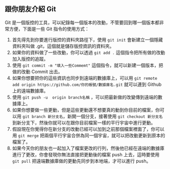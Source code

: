 ## 跟你朋友介紹 Git
Git 是一個版控的工具，可以紀錄每一個版本的改動，不管要回到哪一個版本都非常方便，下面是一些 Git 指令的使用方式：
1. 首先得先到你要進行版控的資料夾路徑下，使用 `git init` 會新建立一個隱藏資料夾叫做 .git，這個就是儲存版控資訊的資料夾。
2. 如果你的資料做了一些改動，你可以透過 `git add .` 這個指令把所有做的改動加入版控的追蹤。
3. 使用 `git commit -m "填入一些Commemt"` 這個指令，就可以新建一個版本，把做的改動 Commit 出去。
4. 如果你想要把你的這些資訊也同步到遠端的數據庫上，可以用 `git remote add origin https://github.com/你的帳號/數據庫名.git` 就可以連到 Github 上的遠端數據庫。
5. 使用 `git push -u  origin branch名稱` ，可以把最新做的改變傳到遠端的數據庫上。
6. 如果你想要做一些更動，但是這些更動還不想要真的動到你目前的檔案，你可以用 `git branch 新分支名`，新開一個分支，接著使用 `git checkout 新分支名` 到新分支下，然後你就可以在跟你目前檔案一樣的平行宇宙中進行更動。
7. 假設現在你覺得你在新分支的改動已經可以加到之前那個檔案裡面了，你可以用 `git merge` 把兩個平行宇宙合併為同一個宇宙，就可以把改動更新到原本的檔案了。
8. 如果今天你的朋友也一起加入了檔案更改的行列，然後他已經在遠端的數據庫進行了更改，你會發現你無法直接把更動後的檔案 push 上去，這時要使用 `git pull` 把遠端數據庫做的更動先同步到本地端，才可以進行 push。  